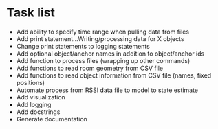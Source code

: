 # Task list

* Add ability to specify time range when pulling data from files
* Add print statement...Writing/processing data for X objects
* Change print statements to logging statements
* Add optional object/anchor names in addition to object/anchor ids
* Add function to process files (wrapping up other commands)
* Add functions to read room geometry from CSV file
* Add functions to read object information from CSV file (names, fixed positions)
* Automate process from RSSI data file to model to state estimate
* Add visualization
* Add logging
* Add docstrings
* Generate documentation
